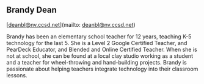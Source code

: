 ## Brandy Dean

[deanbl@nv.ccsd.net](mailto: deanbl@nv.ccsd.net)

Brandy has been an elementary school teacher for 12 years, teaching K-5 technology for the last 5. She is a Level 2 Google Certified Teacher, and PearDeck Educator, and Blended and Online Certified Teacher. When she is not at school, she can be found at a local clay studio working as a student and a teacher for wheel-throwing and hand-building projects. Brandy is passionate about helping teachers integrate technology into their classroom lessons.
